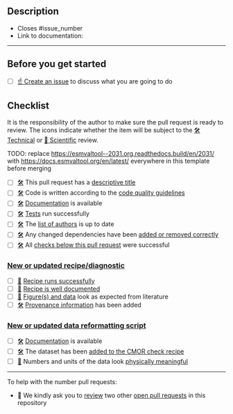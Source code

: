 <!--
    Thank you for contributing to our project!

    Please do not delete this text completely, but read the text below and keep
    items that seem relevant. If in doubt, just keep everything and add your
    own text at the top, a reviewer will update the checklist for you.

    While the checklist is intended to be filled in by the technical and scientific
    reviewers, it is the responsibility of the author of the pull request to make
    sure all items on it are properly implemented.
-->

## Description

<!--
    Please describe your changes here, especially focusing on why this pull request makes
    ESMValTool better and what problem it solves.

    Before you start, please read our contribution guidelines: https://esmvaltool--2031.org.readthedocs.build/en/2031/community/

    Please fill in the GitHub issue that is closed by this pull request, e.g. Closes #1903
-->
- Closes #issue_number
- Link to documentation:

* * *

## Before you get started

<!--
    Please discuss your idea with the development team before getting started,
    to avoid disappointment or unnecessary work later. The way to do this is
    to open a new issue on GitHub.
-->

- [ ] [☝ Create an issue](https://esmvaltool--2031.org.readthedocs.build/en/2031/community/code_documentation.html#contributing-code-and-documentation) to discuss what you are going to do

## Checklist

It is the responsibility of the author to make sure the pull request is ready to review. The icons indicate whether the item will be subject to the [🛠 Technical][1] or [🧪 Scientific][2] review.

TODO: replace https://esmvaltool--2031.org.readthedocs.build/en/2031/ with https://docs.esmvaltool.org/en/latest/ everywhere in this template before merging

<!-- The next two lines turn the 🛠 and 🧪 below into hyperlinks -->
[1]: https://esmvaltool--2031.org.readthedocs.build/en/2031/community/review.html#technical-review
[2]: https://esmvaltool--2031.org.readthedocs.build/en/2031/community/review.html#scientific-review

- [ ] [🛠][1] This pull request has a [descriptive title](https://esmvaltool--2031.org.readthedocs.build/en/2031/community/code_documentation.html#descriptive-pull-request-title)
- [ ] [🛠][1] Code is written according to the [code quality guidelines](https://esmvaltool--2031.org.readthedocs.build/en/2031/community/code_documentation.html#code-quality)
- [ ] [🛠][1] [Documentation](https://esmvaltool--2031.org.readthedocs.build/en/2031/community/code_documentation.html#documentation) is available
- [ ] [🛠][1] [Tests](https://esmvaltool--2031.org.readthedocs.build/en/2031/community/code_documentation.html#tests) run successfully
- [ ] [🛠][1] The [list of authors](https://esmvaltool--2031.org.readthedocs.build/en/2031/community/code_documentation.html#list-of-authors) is up to date
- [ ] [🛠][1] Any changed dependencies have been [added or removed correctly](https://esmvaltool--2031.org.readthedocs.build/en/2031/community/code_documentation.html#adding-or-removing-dependencies)
- [ ] [🛠][1] All [checks below this pull request](https://esmvaltool--2031.org.readthedocs.build/en/2031/community/code_documentation.html#pull-request-checks) were successful

### [New or updated recipe/diagnostic](https://esmvaltool--2031.org.readthedocs.build/en/2031/community/diagnostic.html)

- [ ] [🧪][2] [Recipe runs successfully](https://esmvaltool--2031.org.readthedocs.build/en/2031/community/diagnostic.html#testing-recipes)
- [ ] [🧪][2] [Recipe is well documented](https://esmvaltool--2031.org.readthedocs.build/en/2031/community/diagnostic.html#recipe-and-diagnostic-documentation)
- [ ] [🧪][2] [Figure(s) and data](https://esmvaltool--2031.org.readthedocs.build/en/2031/community/diagnostic.html#diagnostic-output) look as expected from literature
- [ ] [🛠][1] [Provenance information](https://esmvaltool--2031.org.readthedocs.build/en/2031/community/diagnostic.html#recording-provenance) has been added

### [New or updated data reformatting script](https://esmvaltool--2031.org.readthedocs.build/en/2031/develop/dataset.html)

- [ ] [🛠][1] [Documentation](https://esmvaltool--2031.org.readthedocs.build/en/2031/community/dataset.html#dataset-documentation) is available
- [ ] [🛠][1] The dataset has been [added to the CMOR check recipe](https://esmvaltool--2031.org.readthedocs.build/en/2031/community/dataset.html#testing)
- [ ] [🧪][2] Numbers and units of the data look [physically meaningful](https://esmvaltool--2031.org.readthedocs.build/en/2031/community/dataset.html#scientific-sanity-check)

***

To help with the number pull requests:

-  🙏 We kindly ask you to [review](https://esmvaltool--2031.org.readthedocs.build/en/2031/community/review.html#review-of-pull-requests) two other [open pull requests](https://github.com/ESMValGroup/ESMValTool/pulls) in this repository

<!--
If you need help with any of the items on the checklists above, please do not hesitate to ask by commenting in the issue or pull request.
-->
